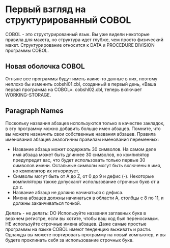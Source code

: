 # Первый взгляд на структурированный COBOL

COBOL - это структурированный язык. Вы уже видели некоторые правила для макета, но структура идет глубже, чем просто физический макет. Структурирование относится к DATA и PROCEDURE DIVISION программы COBOL.

## Новая оболочка COBOL
Отныне все программы будут иметь какие-то данные в них, поэтому неплохо бы изменить cobshl01.cbl, созданный в первый день, «Ваша первая программа на COBOL». cobshl02.cbl, теперь включает WORKING-STORAGE.

## Paragraph Names
Поскольку названия абзацев используются только в качестве закладок, в эту программу можно добавить больше имен абзацев. Помните, что вы можете назначить свои собственные названия абзацев. Правила именования абзацев аналогичны правилам именования переменных:

* Название абзаца может содержать 30 символов. На самом деле имя абзаца может быть длиннее 30 символов, но компилятор предупредит вас, что будет использовать только первые 30 символов имени. Остальные символы могут быть включены в имя, но компилятор их игнорирует.
* Символы могут быть от A до Z, от 0 до 9 и дефис (-). Некоторые компиляторы также допускают использование строчных букв от a до z.
* Название абзаца не должно начинаться с дефиса.
* Имена абзацев должны начинаться в области A, столбцы с 8 по 11, и должны заканчиваться точкой.

Делать - не делать: DO Используйте названия заглавных букв в верхнем регистре, если вы хотите, чтобы ваш код был переносимым.
НЕ используйте строчные имена абзацев. Даже самые простые программы на языке COBOL имеют тенденцию выживать и расти. Однажды вы можете портировать программу на новый компьютер, и вы будете проклинать себя за использование строчных букв.